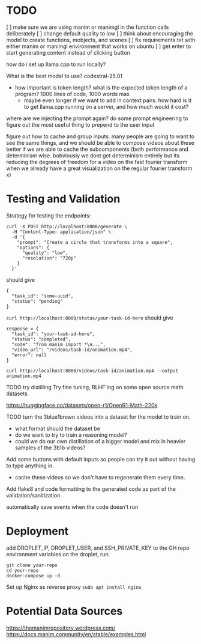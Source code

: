 # TODO
[ ] make sure we are using manim or manimgl in the function calls deliberately
[ ] change default quality to low
[ ] think about encouraging the model to create functions, mobjects, and scenes
[ ] fix requirements.txt with either manim or manimgl environment that works on ubuntu
[ ] get enter to start generating content instead of clicking button 

how do i set up llama.cpp to run locally?

What is the best model to use? codestral-25.01
- how important is token length? what is the expected token length of a program? 1000 lines of code, 1000 words max
    - maybe even longer if we want to add in context pairs. 
how hard is it to get llama.cpp running on a server, and how much would it cost?

where are we injecting the prompt again? do some prompt engineering to figure out the most useful thing to prepend to the user input 

figure out how to cache and group inputs. many people are going to want to see the same things, and we should be able to compose videos about these better if we are able to cache the subcomponents (both performance and determinism wise. bobviously we dont get determinism entirely but its reducing the degrees of freedom for a video on the fast fourier transform when we already have a great visualization on the regular fourier transform x)


# Testing and Validation
Strategy for testing the endpoints:
```
curl -X POST http://localhost:8000/generate \
  -H "Content-Type: application/json" \
  -d '{
    "prompt": "Create a circle that transforms into a square",
    "options": {
      "quality": "low",
      "resolution": "720p"
    }
  }'
```
should give
```
{
  "task_id": "some-uuid",
  "status": "pending"
}
```

`curl http://localhost:8000/status/your-task-id-here`
should give 
```
response = {
  "task_id": "your-task-id-here",
  "status": "completed",
  "code": "from manim import *\n...",
  "video_url": "/videos/task-id/animation.mp4",
  "error": null
}
```

`curl http://localhost:8000/videos/task-id/animation.mp4 --output animation.mp4`    


TODO try distilling 
Try fine tuning, RLHF'ing on some open source math datasets

https://huggingface.co/datasets/open-r1/OpenR1-Math-220k

TODO turn the 3blue1brown videos into a dataset for the model to train on.
- what format should the dataset be
- do we want to try to train a reasoning model?
- could we do our own distillation of a bigger model and mix in heavier samples of the 3b1b videos? 

Add some buttons with default inputs so people can try it out without having to type anything in.
- cache these videos so we don't have to regenerate them every time.

Add flake8 and code formatting to the generated code as part of the validation/sanitization 

automatically save events when the code doesn't run

# Deployment
add DROPLET_IP, DROPLET_USER, and SSH_PRIVATE_KEY to the GH repo environment variables
on the droplet, run 
```
git clone your-repo
cd your-repo
docker-compose up -d
```

Set up Nginx as reverse proxy
`sudo apt install nginx`


# Potential Data Sources
https://themanimrepository.wordpress.com/
https://docs.manim.community/en/stable/examples.html